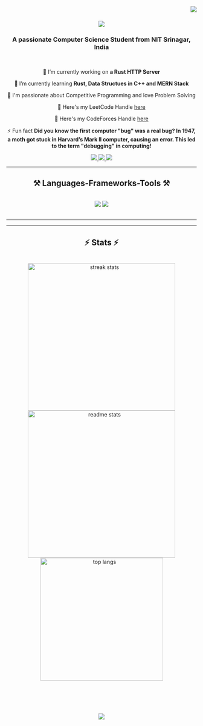 <img align="right" src="https://visitor-badge.laobi.icu/badge?page_id=sahilmadaan048.sahilmadaan048" />

<h1 align="center">
    <img src="https://readme-typing-svg.herokuapp.com/?font=Righteous&size=35&center=true&vCenter=true&width=500&height=70&duration=4000&lines=Hi+There!+👋;+I'm+Sahil+Madaan!;" />
</h1>


<h3 align="center">A passionate Computer Science Student from NIT Srinagar, India </h3>

<br/>

<div align="center">
 
 🔭 I’m currently working on **a Rust HTTP Server**
 
 🌱 I’m currently learning **Rust, Data Structues in C++ and MERN Stack**

💬  I'm passionate about Competitive Programming and love Problem Solving

🐍  Here's my LeetCode Handle [here](https://leetcode.com/u/sahilmadaan_leetcode/)

🐍  Here's my CodeForces Handle [here](https://codeforces.com/profile/sahilmadaan.email)

⚡ Fun fact 
**Did you know the first computer "bug" was a real bug? In 1947, a moth got stuck in Harvard’s Mark II computer, causing an error. This led to the term "debugging" in computing!**

 </div>
 
<div align="center"> 
  <a href="mailto:madaan.sahil048@gmail.com">
    <img src="https://img.shields.io/badge/Gmail-333333?style=for-the-badge&logo=gmail&logoColor=red" />
  </a>
  <a href="https://www.linkedin.com/in/sahil-madaan-70ab30298/?trk=opento_sprofile_topcard" target="_blank">
    <img src="https://img.shields.io/badge/LinkedIn-0077B5?style=for-the-badge&logo=linkedin&logoColor=white" target="_blank" />
  </a>
  <a href="https://github.com/sahilmadaan048" target="_blank">
     <img src="https://img.shields.io/badge/Portfolio-FF5722?style=for-the-badge&logo=todoist&logoColor=white" target="_blank" /> <!-- sqlite, safari, google-chrome are other good icon options -->
  </a>
</div>

 <hr/>
 
<h2 align="center">⚒️ Languages-Frameworks-Tools ⚒️</h2>
<br/>
<div align="center">
    <img src="https://skillicons.dev/icons?i=react,bootstrap,html,css,vscode,github,tailwind,git" />
    <img src="https://skillicons.dev/icons?i=javascript,rust,mongodb,express,nodejs,cpp,c,mysql," /><br>
</div>

<br/>
<hr/>

<hr/>

<h2 align="center">⚡ Stats ⚡</h2>
<br>
<div align=center>
  <img width=390 src="https://github-readme-streak-stats-salesp07.vercel.app/?user=sahilmadaan048&count_private=true&theme=react&border_radius=10" alt="streak stats"/>
  <img width=390 src="https://github-readme-stats-salesp07.vercel.app/api?username=sahilmadaan048&count_private=true&show_icons=true&theme=react&rank_icon=github&border_radius=10" alt="readme stats" />
  <br/>
  <img width=325 align="center" src="https://github-readme-stats-salesp07.vercel.app/api/top-langs/?username=sahilmadaan048&hide=HTML&langs_count=8&layout=compact&theme=react&border_radius=10&size_weight=0.5&count_weight=0.5&exclude_repo=github-readme-stats" alt="top langs" />
</div>

<br/><br/>

<div align="center">
<h1 align="center">
    <img src="https://readme-typing-svg.herokuapp.com/?font=Righteous&size=35&center=true&vCenter=true&width=500&height=70&duration=4000&lines=Thank+you!+👋;+Connect+with+me+on+LinkedIn!;" />
</h1>
</div>

<br/>
